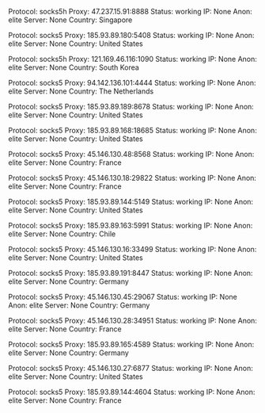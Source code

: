 Protocol: socks5h
Proxy: 47.237.15.91:8888
Status: working
IP: None
Anon: elite
Server: None
Country: Singapore

Protocol: socks5
Proxy: 185.93.89.180:5408
Status: working
IP: None
Anon: elite
Server: None
Country: United States

Protocol: socks5h
Proxy: 121.169.46.116:1090
Status: working
IP: None
Anon: elite
Server: None
Country: South Korea

Protocol: socks5
Proxy: 94.142.136.101:4444
Status: working
IP: None
Anon: elite
Server: None
Country: The Netherlands

Protocol: socks5
Proxy: 185.93.89.189:8678
Status: working
IP: None
Anon: elite
Server: None
Country: United States

Protocol: socks5
Proxy: 185.93.89.168:18685
Status: working
IP: None
Anon: elite
Server: None
Country: United States

Protocol: socks5
Proxy: 45.146.130.48:8568
Status: working
IP: None
Anon: elite
Server: None
Country: France

Protocol: socks5
Proxy: 45.146.130.18:29822
Status: working
IP: None
Anon: elite
Server: None
Country: France

Protocol: socks5
Proxy: 185.93.89.144:5149
Status: working
IP: None
Anon: elite
Server: None
Country: United States

Protocol: socks5
Proxy: 185.93.89.163:5991
Status: working
IP: None
Anon: elite
Server: None
Country: Chile

Protocol: socks5
Proxy: 45.146.130.16:33499
Status: working
IP: None
Anon: elite
Server: None
Country: United States

Protocol: socks5
Proxy: 185.93.89.191:8447
Status: working
IP: None
Anon: elite
Server: None
Country: Germany

Protocol: socks5
Proxy: 45.146.130.45:29067
Status: working
IP: None
Anon: elite
Server: None
Country: Germany

Protocol: socks5
Proxy: 45.146.130.28:34951
Status: working
IP: None
Anon: elite
Server: None
Country: France

Protocol: socks5
Proxy: 185.93.89.165:4589
Status: working
IP: None
Anon: elite
Server: None
Country: Germany

Protocol: socks5
Proxy: 45.146.130.27:6877
Status: working
IP: None
Anon: elite
Server: None
Country: United States

Protocol: socks5
Proxy: 185.93.89.144:4604
Status: working
IP: None
Anon: elite
Server: None
Country: France

